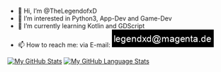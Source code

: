 - 👋 Hi, I’m @TheLegendofxD
- 👀 I’m interested in Python3, App-Dev and Game-Dev
- 🌱 I’m currently learning Kotlin and GDScript
- 📫 How to reach me: via E-mail: ![Email-PNG](mail.png)

[![My GitHub Stats](https://github-readme-stats.vercel.app/api/?username=TheLegendofxD&count_private=true&theme=nightowl&showicons=true)]()
[![My GitHub Language Stats](https://github-readme-stats.vercel.app/api/top-langs/?username=TheLegendofxD&langs_count=5&theme=nightowl)]()

<!---
TheLegendofxD/TheLegendofxD is a ✨ special ✨ repository because its `README.md` (this file) appears on your GitHub profile.
You can click the Preview link to take a look at your changes.
--->
